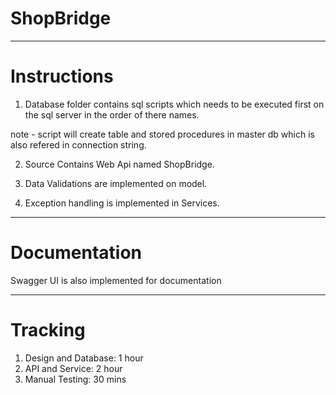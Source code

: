 # ShopBridge
--------------------------------

# Instructions

1. Database folder contains sql scripts which needs to be executed first on the sql server in the order of there names.

note - script will create table and stored procedures in master db which is also refered in connection string.

2. Source Contains Web Api named ShopBridge.

3. Data Validations are implemented on model.

4. Exception handling is implemented in Services.

-----------------------------------

# Documentation
Swagger UI is also implemented for documentation

----------------------------------

# Tracking
1. Design and Database: 1 hour
2. API and Service: 2 hour
3. Manual Testing: 30 mins
